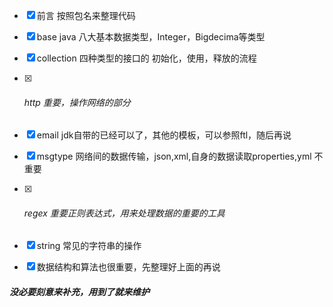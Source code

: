 
- [x] 前言 按照包名来整理代码

- [x] base java 八大基本数据类型，Integer，Bigdecima等类型

- [x] collection 四种类型的接口的 初始化，使用，释放的流程

- [x] ###### http 重要，操作网络的部分

- [x] email jdk自带的已经可以了，其他的模板，可以参照ftl，随后再说

- [x] msgtype  网络间的数据传输，json,xml,自身的数据读取properties,yml 不重要

- [x] ###### regex 重要正则表达式，用来处理数据的重要的工具

- [x] string 常见的字符串的操作

- [x] 数据结构和算法也很重要，先整理好上面的再说

##### 没必要刻意来补充，用到了就来维护

